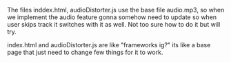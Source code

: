 The files inddex.html, audioDistorter.js use the base file audio.mp3, so when we implement the audio feature gonna somehow need to update so when user skips track it switches with it as well. Not too sure how to do it but will try.

index.html and audioDistorter.js are like "frameworks ig?" its like  a base page that just need to change few things for it to work.
